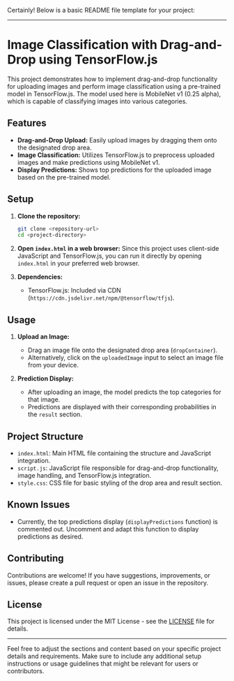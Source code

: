 Certainly! Below is a basic README file template for your project:

---

# Image Classification with Drag-and-Drop using TensorFlow.js

This project demonstrates how to implement drag-and-drop functionality for uploading images and perform image classification using a pre-trained model in TensorFlow.js. The model used here is MobileNet v1 (0.25 alpha), which is capable of classifying images into various categories.

## Features

- **Drag-and-Drop Upload:** Easily upload images by dragging them onto the designated drop area.
- **Image Classification:** Utilizes TensorFlow.js to preprocess uploaded images and make predictions using MobileNet v1.
- **Display Predictions:** Shows top predictions for the uploaded image based on the pre-trained model.

## Setup

1. **Clone the repository:**

   ```bash
   git clone <repository-url>
   cd <project-directory>
   ```

2. **Open `index.html` in a web browser:** Since this project uses client-side JavaScript and TensorFlow.js, you can run it directly by opening `index.html` in your preferred web browser.

3. **Dependencies:**
   - TensorFlow.js: Included via CDN (`https://cdn.jsdelivr.net/npm/@tensorflow/tfjs`).

## Usage

1. **Upload an Image:**
   - Drag an image file onto the designated drop area (`dropContainer`).
   - Alternatively, click on the `uploadedImage` input to select an image file from your device.

2. **Prediction Display:**
   - After uploading an image, the model predicts the top categories for that image.
   - Predictions are displayed with their corresponding probabilities in the `result` section.

## Project Structure

- `index.html`: Main HTML file containing the structure and JavaScript integration.
- `script.js`: JavaScript file responsible for drag-and-drop functionality, image handling, and TensorFlow.js integration.
- `style.css`: CSS file for basic styling of the drop area and result section.

## Known Issues

- Currently, the top predictions display (`displayPredictions` function) is commented out. Uncomment and adapt this function to display predictions as desired.

## Contributing

Contributions are welcome! If you have suggestions, improvements, or issues, please create a pull request or open an issue in the repository.

## License

This project is licensed under the MIT License - see the [LICENSE](LICENSE) file for details.

---

Feel free to adjust the sections and content based on your specific project details and requirements. Make sure to include any additional setup instructions or usage guidelines that might be relevant for users or contributors.